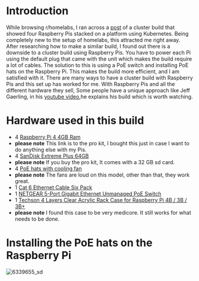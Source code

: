 # Introduction 
While browsing r/homelabs, I ran across a [post](https://www.reddit.com/r/homelab/comments/mbx1l7/my_poe_pi_cluster/) of a cluster build that showed four Raspberry Pis stacked on a platform using Kubernetes. Being completely new to the setup of homelabs, this 
attracted me right away. After researching how to make a similar build, I found out there is a downside to a cluster build using Raspberry Pis. You have to power each Pi using the default plug that came with the unit which makes the build require a lot of cables. 
The solution to this is using a PoE switch and installing PoE hats on the Raspberry Pi. This makes the build more efficient, and I am satisfied with it. There are many ways to have a cluster build with Raspberry Pis and this set up has worked for me.
With Raspberry Pis and all the different hardware they sell, Some people have a unique approach like Jeff Gaerling, in his [youtube video](https://youtu.be/xNndbfxMCLohe),he explains his build which is
worth watching.

# Hardware used in this build 
- 4 [Raspberry Pi 4 4GB Ram](https://www.bestbuy.com/site/canakit-raspberry-pi-4-4gb-starter-pro-kit-premium-black-case/6365737.p?skuId=6365737)
- **please note** This link is to the pro kit, I bought this just in case I want to do anything else with my Pis. 
- 4 [SanDisk Extreme Plus 64GB](https://www.bestbuy.com/site/sandisk-extreme-plus-64gb-microsdxc-uhs-i-memory-card/6282920.p?skuId=6282920)
- **please note** If you buy the pro kit, It comes with a 32 GB sd card.
- 4 [PoE hats with cooling fan](https://www.amazon.com/gp/product/B08PFK6MZJ/ref=ppx_yo_dt_b_asin_title_o02_s00?ie=UTF8&psc=1)
- **please note** The fans are loud on this model, other than that, they work great. 
- 1 [Cat 6 Ethernet Cable Six Pack](https://www.amazon.com/gp/product/B01IQWGKQ6/ref=ppx_yo_dt_b_asin_title_o02_s00?ie=UTF8&psc=1)
- 1 [NETGEAR 5-Port Gigabit Ethernet Unmanaged PoE Switch](https://www.amazon.com/gp/product/B01MRO4M73/ref=ppx_yo_dt_b_asin_title_o00_s00?ie=UTF8&psc=1)
- 1 [Techson 4 Layers Clear Acrylic Rack Case for Raspberry Pi 4B / 3B / 3B+](https://www.amazon.com/gp/product/B07TLSVTQP/ref=ppx_yo_dt_b_asin_title_o02_s01?ie=UTF8&psc=1)
- **please note** I found this case to be very medicore. It still works for what needs to be done. 

# Installing the PoE hats on the Raspberry Pi
![6339655_sd](https://user-images.githubusercontent.com/81980702/113816564-a1009780-973a-11eb-9993-ff2778ba9ec0.jpeg)
